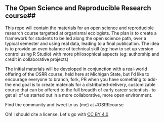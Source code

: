 ## The Open Science and Reproducible Research course##
This repo will contain the materials for an open science and reproducible research course targetted at organismal ecologists. The plan is  to create a framework for students to be led along the open science path, over a typical semester and using real data, leading to a final publication. The idea is to provide an even balance of technical skill (eg: how to set up version control using R Studio) with more philosophical aspects (eg: authorship and credit in collaborative projects)

The initial materials will be developed in conjunction with a real-world offering of the OSRR course, held here at Michigan State, but I'd like to encourage everyone to branch, fork, PR when you have something to add- the end goal is to create materials for a distributed-delivery, customizable course that can be offered to the full breadth of early career scientists- to get all of us started out in a more collaborative, more open environment.

Find the community and tweet to us (me) at #OSRRcourse

Oh! I should cite a license. Let's go with [CC BY 4.0](http://creativecommons.org/licenses/by/4.0/legalcode)
